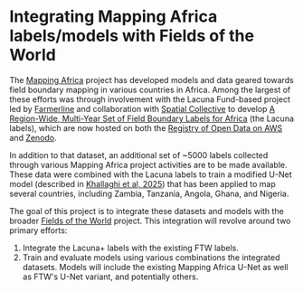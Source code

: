 # Integrating Mapping Africa labels/models with Fields of the World

The [Mapping Africa](mappingafrica.io) project has developed models and data geared towards field boundary mapping in various countries in Africa. Among the largest of these efforts was through involvement with the Lacuna Fund-based project led by [Farmerline](https://farmerline.co/) and collaboration with [Spatial Collective](https://spatialcollective.com/) to develop [A Region-Wide, Multi-Year Set of Field Boundary Labels for Africa](https://github.com/agroimpacts/lacunalabels) (the Lacuna labels), which are now hosted on both the [Registry of Open Data on AWS](https://registry.opendata.aws/africa-field-boundary-labels/) and [Zenodo](https://zenodo.org/records/11060871).   

In addition to that dataset, an additional set of ~5000 labels collected through various Mapping Africa project activities are to be made available.  These data were combined with the Lacuna labels to train a modified U-Net model (described in [Khallaghi et al, 2025](https://www.mdpi.com/2072-4292/17/3/474)) that has been applied to map several countries, including Zambia, Tanzania, Angola, Ghana, and Nigeria. 

The goal of this project is to integrate these datasets and models with the broader [Fields of the World](https://github.com/fieldsoftheworld) project. This integration will revolve around two primary efforts:

1. Integrate the Lacuna+ labels with the existing FTW labels.
2. Train and evaluate models using various combinations the integrated datasets. Models will include the existing Mapping Africa U-Net as well as FTW's U-Net variant, and potentially others.


